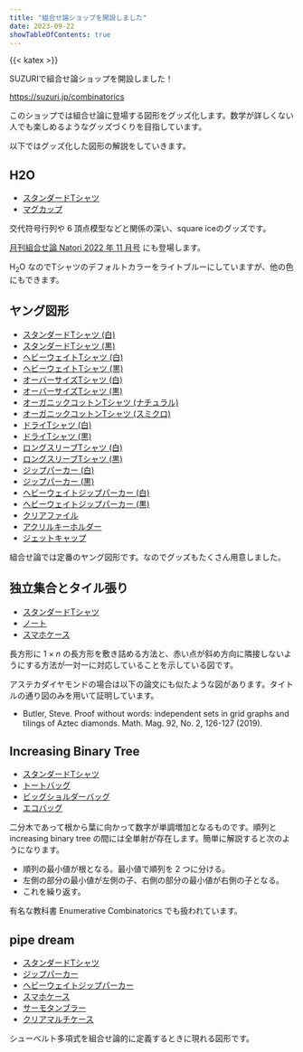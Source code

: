 ```yaml
---
title: "組合せ論ショップを開設しました"
date: 2023-09-22
showTableOfContents: true
---
```


{{< katex >}}

SUZURIで組合せ論ショップを開設しました！

https://suzuri.jp/combinatorics

このショップでは組合せ論に登場する図形をグッズ化します。数学が詳しくない人でも楽しめるようなグッズづくりを目指しています。

以下ではグッズ化した図形の解説をしていきます。

## H2O

- [スタンダードTシャツ](https://suzuri.jp/combinatorics/14324799/t-shirt/s/lightblue)
- [マグカップ](https://suzuri.jp/combinatorics/14324799/mug/m/white)

交代符号行列や 6 頂点模型などと関係の深い、square iceのグッズです。

[月刊組合せ論 Natori 2022 年 11 月号](../../natori/202211/) にも登場します。

$\mathrm{H}_2\mathrm{O}$ なのでTシャツのデフォルトカラーをライトブルーにしていますが、他の色にもできます。

## ヤング図形

- [スタンダードTシャツ (白)](https://suzuri.jp/combinatorics/14340581/t-shirt/s/white)
- [スタンダードTシャツ (黒)](https://suzuri.jp/combinatorics/14340695/t-shirt/s/black)
- [ヘビーウェイトTシャツ (白)](https://suzuri.jp/combinatorics/14340581/heavyweight-t-shirt/l/white)
- [ヘビーウェイトTシャツ (黒)](https://suzuri.jp/combinatorics/14340695/heavyweight-t-shirt/l/black)
- [オーバーサイズTシャツ (白)](https://suzuri.jp/combinatorics/14340581/oversized-t-shirt/l/white)
- [オーバーサイズTシャツ (黒)](https://suzuri.jp/combinatorics/14340695/oversized-t-shirt/l/black)
- [オーガニックコットンTシャツ (ナチュラル)](https://suzuri.jp/combinatorics/14340581/organic-cotton-t-shirt/l/natural)
- [オーガニックコットンTシャツ (スミクロ)](https://suzuri.jp/combinatorics/14340695/organic-cotton-t-shirt/l/sumikuro)
- [ドライTシャツ (白)](https://suzuri.jp/combinatorics/14340581/dry-t-shirt/l/white)
- [ドライTシャツ (黒)](https://suzuri.jp/combinatorics/14340695/dry-t-shirt/l/black)
- [ロングスリーブTシャツ (白)](https://suzuri.jp/combinatorics/14340581/long-sleeve-t-shirt/s/white)
- [ロングスリーブTシャツ (黒)](https://suzuri.jp/combinatorics/14340695/long-sleeve-t-shirt/s/black)
- [ジップパーカー (白)](https://suzuri.jp/combinatorics/14340581/zip-hoodie/s/white)
- [ジップパーカー (黒)](https://suzuri.jp/combinatorics/14340695/zip-hoodie/s/black)
- [ヘビーウェイトジップパーカー (白)](https://suzuri.jp/combinatorics/14340581/heavyweight-zip-hoodie/l/offwhite)
- [ヘビーウェイトジップパーカー (黒)](https://suzuri.jp/combinatorics/14340695/heavyweight-zip-hoodie/l/black)
- [クリアファイル](https://suzuri.jp/combinatorics/14340581/clear-file-folder/a4/clear)
- [アクリルキーホルダー](https://suzuri.jp/combinatorics/14340581/acrylic-keychain/50x50mm/clear)
- [ジェットキャップ](https://suzuri.jp/combinatorics/14340695/five-panel-cap/m/black)

組合せ論では定番のヤング図形です。なのでグッズもたくさん用意しました。

## 独立集合とタイル張り

- [スタンダードTシャツ](https://suzuri.jp/combinatorics/14382234/t-shirt/s/white)
- [ノート](https://suzuri.jp/combinatorics/14382234/note/m/white)
- [スマホケース](https://suzuri.jp/combinatorics/14382234/smartphone-case/iphone14-plus/white)

長方形に $1\times n$ の長方形を敷き詰める方法と、赤い点が斜め方向に隣接しないようにする方法が一対一に対応していることを示している図です。

アステカダイヤモンドの場合は以下の論文にも似たような図があります。タイトルの通り図のみを用いて証明しています。

- Butler, Steve. Proof without words: independent sets in grid graphs and tilings of Aztec diamonds. Math. Mag. 92, No. 2, 126-127 (2019).

## Increasing Binary Tree

- [スタンダードTシャツ](https://suzuri.jp/combinatorics/14429219/t-shirt/s/natural)
- [トートバッグ](https://suzuri.jp/combinatorics/14429219/tote-bag/m/lime)
- [ビッグショルダーバッグ](https://suzuri.jp/combinatorics/14429219/big-shoulder-bag/m/natural)
- [エコバッグ](https://suzuri.jp/combinatorics/14429219/reusable-bag/m/white)

二分木であって根から葉に向かって数字が単調増加となるものです。順列と increasing binary tree の間には全単射が存在します。簡単に解説すると次のようになります。

- 順列の最小値が根となる。最小値で順列を 2 つに分ける。
- 左側の部分の最小値が左側の子、右側の部分の最小値が右側の子となる。
- これを繰り返す。

有名な教科書 Enumerative Combinatorics でも扱われています。

## pipe dream

- [スタンダードTシャツ](https://suzuri.jp/combinatorics/14735351/t-shirt/s/white)
- [ジップパーカー](https://suzuri.jp/combinatorics/14735351/zip-hoodie/s/white)
- [ヘビーウェイトジップパーカー](https://suzuri.jp/combinatorics/14735351/heavyweight-zip-hoodie/l/offwhite)
- [スマホケース](https://suzuri.jp/combinatorics/14735351/smartphone-case/iphone14/white)
- [サーモタンブラー](https://suzuri.jp/combinatorics/14735351/thermo-tumbler/360ml/white)
- [クリアマルチケース](https://suzuri.jp/combinatorics/14735351/clear-multi-case/m/clear)

シューベルト多項式を組合せ論的に定義するときに現れる図形です。
